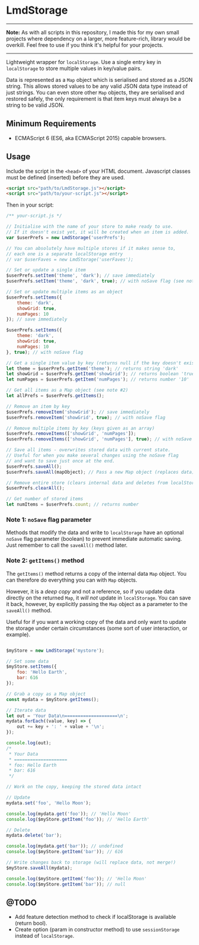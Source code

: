 
# LmdStorage

---

**Note:** As with all scripts in this repository, I made this for my own small projects where dependency on a larger, more feature-rich, library would be overkill. Feel free to use if you think it's helpful for your projects.

---

Lightweight wrapper for `localStorage`. Use a single entry key in `localStorage` to store multiple values in key/value pairs.

Data is represented as a `Map` object which is serialised and stored as a JSON string. This allows stored values to be any valid JSON data type instead of just strings. You can even store other `Map` objects, they are serialised and restored safely, the only requirement is that item keys must always be a string to be valid JSON.

## Minimum Requirements

- ECMAScript 6 (ES6, aka ECMAScript 2015) capable browsers.

## Usage

Include the script in the `<head>` of your HTML document. Javascript classes must be defined (inserted) before they are used.

```html
<script src="path/to/LmdStorage.js"></script>
<script src="path/to/your-script.js"></script>
```

Then in your script:

```javascript
/** your-script.js */

// Initialise with the name of your store to make ready to use.
// If it doesn't exist yet, it will be created when an item is added.
var $userPrefs = new LmdStorage('userPrefs');

// You can absolutely have multiple stores if it makes sense to,
// each one is a separate localStorage entry
// var $userFaves = new LmdStorage('userFaves');

// Set or update a single item 
$userPrefs.setItem('theme', 'dark'); // save immediately
$userPrefs.setItem('theme', 'dark', true); // with noSave flag (see note #1)

// Set or update multiple items as an object
$userPrefs.setItems({
    theme: 'dark',
    showGrid: true,
    numPages: 10
}); // save immediately

$userPrefs.setItems({
    theme: 'dark',
    showGrid: true,
    numPages: 10
}, true); // with noSave flag

// Get a single item value by key (returns null if the key doesn't exist)
let theme = $userPrefs.getItem('theme'); // returns string 'dark'
let showGrid = $userPrefs.getItem('showGrid'); // returns boolean 'true'
let numPages = $userPrefs.getItem('numPages'); // returns number '10'

// Get all items as a Map object (see note #2)
let allPrefs = $userPrefs.getItems();

// Remove an item by key
$userPrefs.removeItem('showGrid'); // save immediately
$userPrefs.removeItem('showGrid', true); // with noSave flag

// Remove multiple items by key (keys given as an array)
$userPrefs.removeItems(['showGrid', 'numPages']);
$userPrefs.removeItems(['showGrid', 'numPages'], true); // with noSave flag

// Save all items - overwrites stored data with current state.
// Useful for when you make several changes using the noSave flag 
// and want to save just once at the end.
$userPrefs.saveAll();
$userPrefs.saveAll(mapObject); // Pass a new Map object (replaces data)

// Remove entire store (clears internal data and deletes from localStorage)
$userPrefs.clearAll();

// Get number of stored items
let numItems = $userPrefs.count; // returns number
```

### Note 1: `noSave` flag parameter

Methods that modify the data and write to `localStorage` have an optional `noSave` flag parameter (boolean) to prevent immediate automatic saving. Just remember to call the `saveAll()` method later.

### Note 2: `getItems()` method

The `getItems()` method returns a copy of the internal data `Map` object. You can therefore do everything you can with `Map` objects.

However, it is a *deep copy* and not a reference, so if you update data directly on the returned `Map`, it *will not* update in `localStorage`. You can save it back, however, by explicitly passing the `Map` object as a parameter to the `saveAll()` method.

Useful for if you want a working copy of the data and only want to update the storage under certain circumstances (some sort of user interaction, or example).

```javascript

$myStore = new LmdStorage('mystore');

// Set some data
$myStore.setItems({
    foo: 'Hello Earth',
    bar: 616
});

// Grab a copy as a Map object
const mydata = $myStore.getItems();

// Iterate data
let out = 'Your Data\n====================\n';
mydata.forEach((value, key) => {
    out += key + ': ' + value + '\n';
});

console.log(out);
/*
 * Your Data
 * ====================
 * foo: Hello Earth
 * bar: 616
 */

// Work on the copy, keeping the stored data intact

// Update
mydata.set('foo', 'Hello Moon');

console.log(mydata.get('foo')); // 'Hello Moon'
console.log($myStore.getItem('foo')); // 'Hello Earth'

// Delete
mydata.delete('bar'); 

console.log(mydata.get('bar')); // undefined
console.log($myStore.getItem('bar')); // 616

// Write changes back to storage (will replace data, not merge!)
$myStore.saveAll(mydata);

console.log($myStore.getItem('foo')); // 'Hello Moon'
console.log($myStore.getItem('bar')); // null
```

## @TODO

- Add feature detection method to check if localStorage is available (return bool).
- Create option (param in constructor method) to use `sessionStorage` instead of `localStorage`.
